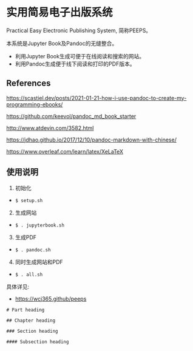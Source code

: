 # 实用简易电子出版系统 

Practical Easy Electronic Publishing System, 简称PEEPS。

本系统是Jupyter Book及Pandoc的无缝整合。

- 利用Jupyter Book生成可便于在线阅读和搜索的网站。
- 利用Pandoc生成便于线下阅读和打印的PDF版本。

## References

https://scastiel.dev/posts/2021-01-21-how-i-use-pandoc-to-create-my-programming-ebooks/

https://github.com/keevol/pandoc_md_book_starter

http://www.atdevin.com/3582.html

https://jdhao.github.io/2017/12/10/pandoc-markdown-with-chinese/

https://www.overleaf.com/learn/latex/XeLaTeX

## 使用说明

1. 初始化 
  - `$ setup.sh`
2. 生成网站 
  - `$ . jupyterbook.sh`
3. 生成PDF 
  - `$ . pandoc.sh`
4. 同时生成网站和PDF 
  - `$ . all.sh`

具体详见:

- https://wcj365.github/peeps

~~~
# Part heading

## Chapter heading

### Section heading

#### Subsection heading
~~~